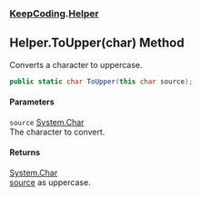 ### [KeepCoding](KeepCoding.md 'KeepCoding').[Helper](KeepCoding_Helper.md 'KeepCoding.Helper')
## Helper.ToUpper(char) Method
Converts a character to uppercase.  
```csharp
public static char ToUpper(this char source);
```
#### Parameters
<a name='KeepCoding_Helper_ToUpper(char)_source'></a>
`source` [System.Char](https://docs.microsoft.com/en-us/dotnet/api/System.Char 'System.Char')  
The character to convert.
  
#### Returns
[System.Char](https://docs.microsoft.com/en-us/dotnet/api/System.Char 'System.Char')  
[source](KeepCoding_Helper_ToUpper(char).md#KeepCoding_Helper_ToUpper(char)_source 'KeepCoding.Helper.ToUpper(char).source') as uppercase.
